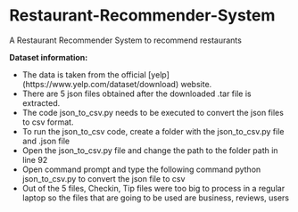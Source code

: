 # Restaurant-Recommender-System
A Restaurant Recommender System to recommend restaurants 

<b>Dataset information:</b>
<ul>
<li>The data is taken from the official [yelp](https://www.yelp.com/dataset/download) website.</li>
<li>There are 5 json files obtained after the downloaded .tar file is extracted.</li>
<li>The code json_to_csv.py needs to be executed to convert the json files to csv format.</li>
<li>To run the json_to_csv code, create a folder with the json_to_csv.py file and .json file</li>
<li>Open the json_to_csv.py file and change the path to the folder path in line 92</li>
<li>Open command prompt and type the following command python json_to_csv.py to convert the json file to csv</li>
<li>Out of the 5 files, Checkin, Tip files were too big to process in a regular laptop so the files that are going to be used are business, reviews, users</li>
</ul>
